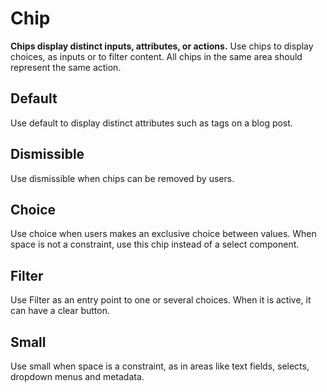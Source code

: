 # Chip

**Chips display distinct inputs, attributes, or actions.**
Use chips to display choices, as inputs or to filter content. All chips in the same area should represent the same action.

## Default

Use default to display distinct attributes such as tags on a blog post.

<demo-block component="chip" partial="default"></demo-block>

## Dismissible

Use dismissible when chips can be removed by users.

<demo-block component="chip" partial="dismissible"></demo-block>

## Choice

Use choice when users makes an exclusive choice between values. When space is not a constraint, use this chip instead of a select component.

<demo-block component="chip" partial="choice"></demo-block>

## Filter

Use Filter as an entry point to one or several choices. When it is active, it can have a clear button.

<demo-block component="chip" partial="filter"></demo-block>

## Small

Use small when space is a constraint, as in areas like text fields, selects, dropdown menus and metadata.

<demo-block component="chip" partial="small"></demo-block>
